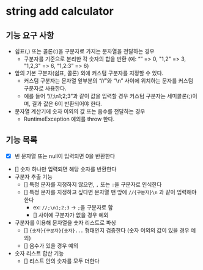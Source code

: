# string add calculator
## 기능 요구 사항
- 쉼표(,) 또는 콜론(:)을 구분자로 가지는 문자열을 전달하는 경우 
  - 구분자를 기준으로 분리한 각 숫자의 합을 반환 (예: “” => 0, "1,2" => 3, "1,2,3" => 6, “1,2:3” => 6)
- 앞의 기본 구분자(쉼표, 콜론) 외에 커스텀 구분자를 지정할 수 있다. 
  - 커스텀 구분자는 문자열 앞부분의 “//”와 “\n” 사이에 위치하는 문자를 커스텀 구분자로 사용한다. 
  - 예를 들어 “//;\n1;2;3”과 같이 값을 입력할 경우 커스텀 구분자는 세미콜론(;)이며, 결과 값은 6이 반환되어야 한다.
- 문자열 계산기에 숫자 이외의 값 또는 음수를 전달하는 경우 
  - RuntimeException 예외를 throw 한다.

## 기능 목록
- [x] 빈 문자열 또는 null이 입력되면 0을 반환한다
- [] 숫자 하나만 입력되면 해당 숫자를 반환한다
- 구분자 추출 기능 
  - [] 특정 문자를 지정하지 않으면, `,` 또는 `:`을 구분자로 인식한다
  - [] 특정 문자를 지정하고 싶다면 문자열 맨 앞에 `//{구분자}\n` 과 같이 입력해야 한다 
    - ex: `//;\n1;2;3` → `;`을 구분자로 함 
    - [] 사이에 구분자가 없을 경우 예외 
- 구분자를 이용해 문자열을 숫자 리스트로 파싱
  - [] `{숫자}{구분자}{숫자}...` 형태인지 검증한다 (숫자 이외의 값이 있을 경우 예외)
  - [] 음수가 있을 경우 예외 
- 숫자 리스트 합산 기능 
  - [] 리스트 안의 숫자를 모두 더한다 